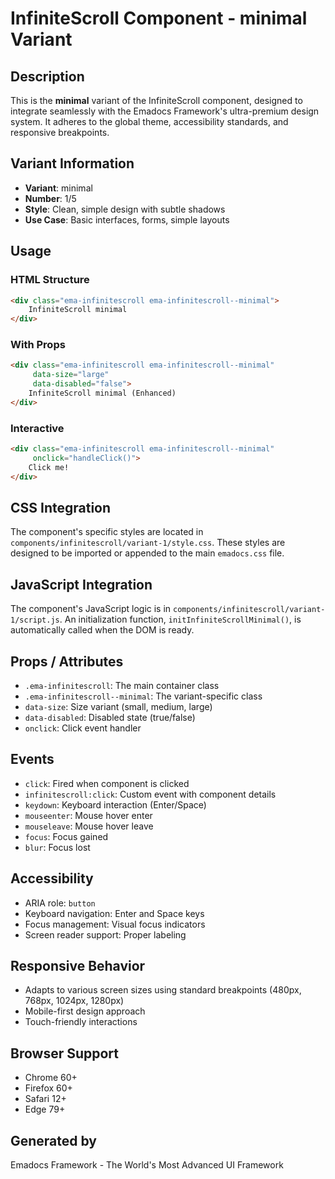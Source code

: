 # InfiniteScroll Component - minimal Variant

## Description
This is the **minimal** variant of the InfiniteScroll component, designed to integrate seamlessly with the Emadocs Framework's ultra-premium design system. It adheres to the global theme, accessibility standards, and responsive breakpoints.

## Variant Information
- **Variant**: minimal
- **Number**: 1/5
- **Style**: Clean, simple design with subtle shadows
- **Use Case**: Basic interfaces, forms, simple layouts

## Usage

### HTML Structure
```html
<div class="ema-infinitescroll ema-infinitescroll--minimal">
    InfiniteScroll minimal
</div>
```

### With Props
```html
<div class="ema-infinitescroll ema-infinitescroll--minimal" 
     data-size="large" 
     data-disabled="false">
    InfiniteScroll minimal (Enhanced)
</div>
```

### Interactive
```html
<div class="ema-infinitescroll ema-infinitescroll--minimal" 
     onclick="handleClick()">
    Click me!
</div>
```

## CSS Integration
The component's specific styles are located in `components/infinitescroll/variant-1/style.css`. These styles are designed to be imported or appended to the main `emadocs.css` file.

## JavaScript Integration
The component's JavaScript logic is in `components/infinitescroll/variant-1/script.js`. An initialization function, `initInfiniteScrollMinimal()`, is automatically called when the DOM is ready.

## Props / Attributes
- `.ema-infinitescroll`: The main container class
- `.ema-infinitescroll--minimal`: The variant-specific class
- `data-size`: Size variant (small, medium, large)
- `data-disabled`: Disabled state (true/false)
- `onclick`: Click event handler

## Events
- `click`: Fired when component is clicked
- `infinitescroll:click`: Custom event with component details
- `keydown`: Keyboard interaction (Enter/Space)
- `mouseenter`: Mouse hover enter
- `mouseleave`: Mouse hover leave
- `focus`: Focus gained
- `blur`: Focus lost

## Accessibility
- ARIA role: `button`
- Keyboard navigation: Enter and Space keys
- Focus management: Visual focus indicators
- Screen reader support: Proper labeling

## Responsive Behavior
- Adapts to various screen sizes using standard breakpoints (480px, 768px, 1024px, 1280px)
- Mobile-first design approach
- Touch-friendly interactions

## Browser Support
- Chrome 60+
- Firefox 60+
- Safari 12+
- Edge 79+

## Generated by
Emadocs Framework - The World's Most Advanced UI Framework
